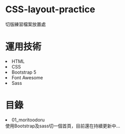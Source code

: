 # CSS-layout-practice
切版練習檔案放置處

# 運用技術
<li>HTML</li>
<li>CSS</li>
<li>Bootstrap 5</li>
<li>Font Awesome</li>
<li>Sass</li>

# 目錄
<li>01_moritoodoru</li>
    使用Bootstrap及sass切一個首頁，目前還在持續更新中...
